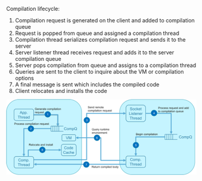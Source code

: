 <!--
Copyright (c) 2018, 2018 IBM Corp. and others

This program and the accompanying materials are made available under
the terms of the Eclipse Public License 2.0 which accompanies this
distribution and is available at https://www.eclipse.org/legal/epl-2.0/
or the Apache License, Version 2.0 which accompanies this distribution and
is available at https://www.apache.org/licenses/LICENSE-2.0.

This Source Code may also be made available under the following
Secondary Licenses when the conditions for such availability set
forth in the Eclipse Public License, v. 2.0 are satisfied: GNU
General Public License, version 2 with the GNU Classpath
Exception [1] and GNU General Public License, version 2 with the
OpenJDK Assembly Exception [2].

[1] https://www.gnu.org/software/classpath/license.html
[2] http://openjdk.java.net/legal/assembly-exception.html

SPDX-License-Identifier: EPL-2.0 OR Apache-2.0 OR GPL-2.0 WITH Classpath-exception-2.0 OR LicenseRef-GPL-2.0 WITH Assembly-exception
-->

Compilation lifecycle:

1. Compilation request is generated on the client and added to compilation queue
1. Request is popped from queue and assigned a compilation thread
1. Compilation thread serializes compilation request and sends it to the server
1. Server listener thread receives request and adds it to the server compilation queue
1. Server pops compilation from queue and assigns to a compilation thread
1. Queries are sent to the client to inquire about the VM or compilation options
1. A final message is sent which includes the compiled code
1. Client relocates and installs the code

![Architecture](Architecture.png "Architecture diagram")

